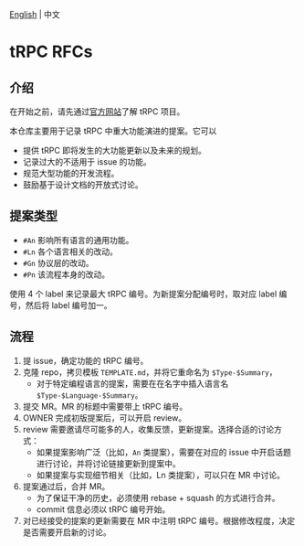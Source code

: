 [English](README.md) | 中文

# tRPC RFCs

## 介绍

在开始之前，请先通过[官方网站](http://test.trpc.group.woa.com/)了解 tRPC 项目。

本仓库主要用于记录 tRPC 中重大功能演进的提案。它可以

* 提供 tRPC 即将发生的大功能更新以及未来的规划。
* 记录过大的不适用于 issue 的功能。
* 规范大型功能的开发流程。
* 鼓励基于设计文档的开放式讨论。

## 提案类型

* `#An` 影响所有语言的通用功能。
* `#Ln` 各个语言相关的改动。
* `#Gn` 协议层的改动。
* `#Pn` 该流程本身的改动。

使用 4 个 label 来记录最大 tRPC 编号。为新提案分配编号时，取对应 label 编号，然后将 label 编号加一。

## 流程

1. 提 issue，确定功能的 tRPC 编号。
2. 克隆 repo，拷贝模板 `TEMPLATE.md`，并将它重命名为 `$Type-$Summary`，
   * 对于特定编程语言的提案，需要在在名字中插入语言名 `$Type-$Language-$Summary`。
3. 提交 MR。MR 的标题中需要带上 tRPC 编号。
4. OWNER 完成初版提案后，可以开启 review。
5. review 需要邀请尽可能多的人，收集反馈，更新提案。选择合适的讨论方式：
   * 如果提案影响广泛（比如，`An` 类提案），需要在对应的 issue 中开启话题进行讨论，并将讨论链接更新到提案中。
   * 如果提案与实现细节相关（比如，Ln 类提案），可以只在 MR 中讨论。
6. 提案通过后，合并 MR。
   * 为了保证干净的历史，必须使用 rebase + squash 的方式进行合并。
   * commit 信息必须以 tRPC 编号开始。
7. 对已经接受的提案的更新需要在 MR 中注明 tRPC 编号。根据修改程度，决定是否需要开启新的讨论。
